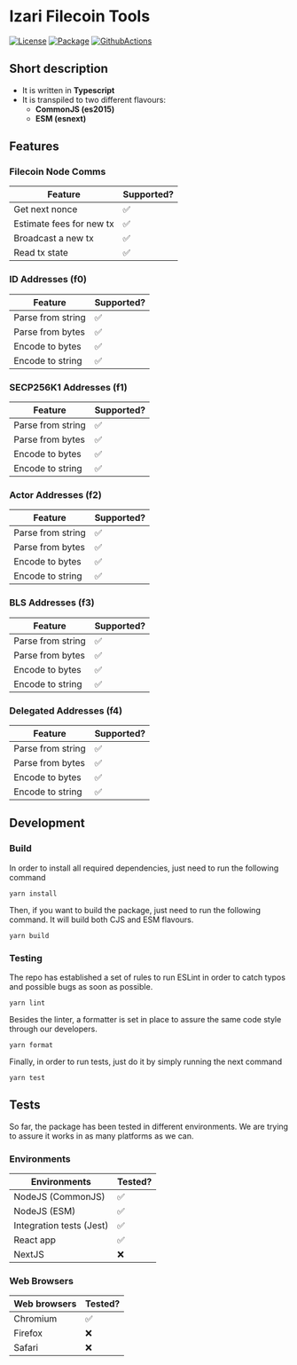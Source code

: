 # Izari Filecoin Tools
[![License](https://img.shields.io/badge/License-Apache%202.0-blue.svg)](https://opensource.org/licenses/Apache-2.0)
[![Package](https://badge.fury.io/js/%40zondax%2Fizari-filecoin-tools.svg)](https://badge.fury.io/js/%40zondax%2Fizari-filecoin-tools)
[![GithubActions](https://github.com/Zondax/izari-filecoin-tools/actions/workflows/main.yaml/badge.svg)](https://github.com/Zondax/izari-filecoin-tools/blob/master/.github/workflows/main.yaml)

## Short description
 - It is written in **Typescript**
 - It is transpiled to two different flavours: 
   - **CommonJS (es2015)** 
   - **ESM (esnext)**

## Features

### Filecoin Node Comms
| Feature                  | Supported?         |
|--------------------------|--------------------|
| Get next nonce           | :white_check_mark: |
| Estimate fees for new tx | :white_check_mark: |
| Broadcast a new tx       | :white_check_mark: |
| Read tx state            | :white_check_mark: |


### ID Addresses (f0)
| Feature           | Supported?         |
|-------------------|--------------------|
| Parse from string | :white_check_mark: |
| Parse from bytes  | :white_check_mark: |
| Encode to bytes   | :white_check_mark: |
| Encode to string  | :white_check_mark: |

### SECP256K1 Addresses (f1)
| Feature           | Supported?         |
|-------------------|--------------------|
| Parse from string | :white_check_mark: |
| Parse from bytes  | :white_check_mark: |
| Encode to bytes   | :white_check_mark: |
| Encode to string  | :white_check_mark: |

### Actor Addresses (f2)
| Feature           | Supported?         |
|-------------------|--------------------|
| Parse from string | :white_check_mark: |
| Parse from bytes  | :white_check_mark: |
| Encode to bytes   | :white_check_mark: |
| Encode to string  | :white_check_mark: |

### BLS Addresses (f3)
| Feature           | Supported?         |
|-------------------|--------------------|
| Parse from string | :white_check_mark: |
| Parse from bytes  | :white_check_mark: |
| Encode to bytes   | :white_check_mark: |
| Encode to string  | :white_check_mark: |

### Delegated Addresses (f4)
| Feature           | Supported?         |
|-------------------|--------------------|
| Parse from string | :white_check_mark: |
| Parse from bytes  | :white_check_mark: |
| Encode to bytes   | :white_check_mark: |
| Encode to string  | :white_check_mark: |

## Development
### Build
In order to install all required dependencies, just need to run the following command
```yarn
yarn install
```

Then, if you want to build the package, just need to run the following command. It will build both CJS and ESM flavours. 
```yarn
yarn build
```

### Testing 

The repo has established a set of rules to run ESLint in order to catch typos and possible bugs as soon as possible. 
```yarn
yarn lint
```

Besides the linter, a formatter is set in place to assure the same code style through our developers. 
```yarn
yarn format
```

Finally, in order to run tests, just do it by simply running the next command
```yarn
yarn test
```

## Tests

So far, the package has been tested in different environments. We are trying to assure it works in as many platforms as we can. 

### Environments
| Environments             | Tested?            |
|--------------------------|--------------------|
| NodeJS (CommonJS)        | :white_check_mark: |
| NodeJS (ESM)             | :white_check_mark: |
| Integration tests (Jest) | :white_check_mark: |
| React app                | :white_check_mark: |
| NextJS                   | :x:                |

### Web Browsers
| Web browsers    | Tested?            |
|-----------------|--------------------|
| Chromium        | :white_check_mark: |
| Firefox         | :x:                |
| Safari          | :x:                |




